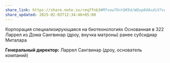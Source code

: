 ```yaml
---
share_link: https://share.note.sx/req7fnb3#Mfvow7OntQK9d/WQup84AxdiX7vu6OKNydCzoLyhw9E
share_updated: 2025-02-03T12:34:46+05:00
---
```

Корпорация специализирующаяся на биотехнологиях Основанная в 322 Ларрел из Дома Сангвинар (дроу, внучка матроны)
ранее субсидиар Миталара

**Генеральный директор:** Ларрел Сангвинар (дроу, основатель компаний)